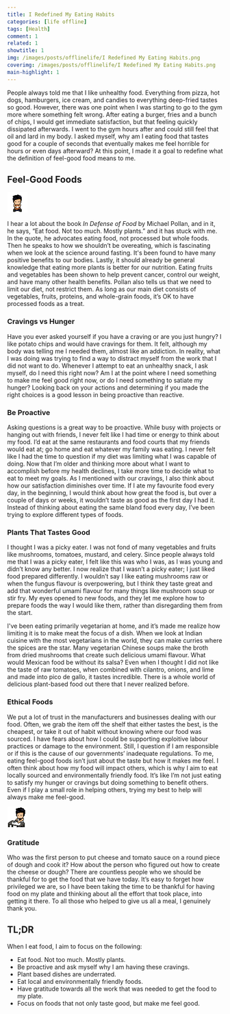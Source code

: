 ```yaml
---
title: I Redefined My Eating Habits
categories: [life offline]
tags: [Health]
comment: 1
related: 1
showtitle: 1
img: /images/posts/offlinelife/I Redefined My Eating Habits.png
coverimg: /images/posts/offlinelife/I Redefined My Eating Habits.png
main-highlight: 1
--- 
```


People always told me that I like unhealthy food. Everything from pizza, hot dogs, hamburgers, ice cream, and candies to everything deep-fried tastes so good. However, there was one point when I was starting to go to the gym more where something felt wrong. After eating a burger, fries and a bunch of chips, I would get immediate satisfaction, but that feeling quickly dissipated afterwards. I went to the gym hours after and could still feel that oil and lard in my body. I asked myself, why am I eating food that tastes good for a couple of seconds that eventually makes me feel horrible for hours or even days afterward? At this point, I made it a goal to redefine what the definition of feel-good food means to me.

## Feel-Good Foods

<img alt="pixel-art-tea" src="/images/posts/habits/Pixel Me Tea.gif" class="right-align pixelart">

I hear a lot about the book *In Defense of Food* by Michael Pollan, and in it, he says, “Eat food. Not too much. Mostly plants.” and it has stuck with me. In the quote, he advocates eating food, not processed but whole foods. Then he speaks to how we shouldn’t be overeating, which is fascinating when we look at the science around fasting. It's been found to have many positive benefits to our bodies. Lastly, it should already be general knowledge that eating more plants is better for our nutrition. Eating fruits and vegetables has been shown to help prevent cancer, control our weight, and have many other health benefits. Pollan also tells us that we need to limit our diet, not restrict them. As long as our main diet consists of vegetables, fruits, proteins, and whole-grain foods, it’s OK to have processed foods as a treat.

### Cravings vs Hunger
Have you ever asked yourself if you have a craving or are you just hungry? I like potato chips and would have cravings for them. It felt, although my body was telling me I needed them, almost like an addiction. In reality, what I was doing was trying to find a way to distract myself from the work that I did not want to do. Whenever I attempt to eat an unhealthy snack, I ask myself, do I need this right now? Am I at the point where I need something to make me feel good right now, or do I need something to satiate my hunger? Looking back on your actions and determining if you made the right choices is a good lesson in being proactive than reactive.

### Be Proactive
Asking questions is a great way to be proactive. While busy with projects or hanging out with friends, I never felt like I had time or energy to think about my food. I’d eat at the same restaurants and food courts that my friends would eat at; go home and eat whatever my family was eating. I never felt like I had the time to question if my diet was limiting what I was capable of doing. Now that I’m older and thinking more about what I want to accomplish before my health declines, I take more time to decide what to eat to meet my goals. As I mentioned with our cravings, I also think about how our satisfaction diminishes over time. If I ate my favourite food every day, in the beginning, I would think about how great the food is, but over a couple of days or weeks, it wouldn’t taste as good as the first day I had it. Instead of thinking about eating the same bland food every day, I’ve been trying to explore different types of foods.

### Plants That Tastes Good
I thought I was a picky eater. I was not fond of many vegetables and fruits like mushrooms, tomatoes, mustard, and celery. Since people always told me that I was a picky eater, I felt like this was who I was, as I was young and didn’t know any better. I now realize that I wasn’t a picky eater; I just liked food prepared differently. I wouldn’t say I like eating mushrooms raw or when the fungus flavour is overpowering, but I think they taste great and add that wonderful umami flavour for many things like mushroom soup or stir fry. My eyes opened to new foods, and they let me explore how to prepare foods the way I would like them, rather than disregarding them from the start.

I've been eating primarily vegetarian at home, and it’s made me realize how limiting it is to make meat the focus of a dish. When we look at Indian cuisine with the most vegetarians in the world, they can make curries where the spices are the star. Many vegetarian Chinese soups make the broth from dried mushrooms that create such delicious umami flavour. What would Mexican food be without its salsa? Even when I thought I did not like the taste of raw tomatoes, when combined with cilantro, onions, and lime and made into pico de gallo, it tastes incredible. There is a whole world of delicious plant-based food out there that I never realized before.

### Ethical Foods
We put a lot of trust in the manufacturers and businesses dealing with our food. Often, we grab the item off the shelf that either tastes the best, is the cheapest, or take it out of habit without knowing where our food was sourced. I have fears about how I could be supporting exploitive labour practices or damage to the environment. Still, I question if I am responsible or if this is the cause of our governments’ inadequate regulations. To me, eating feel-good foods isn’t just about the taste but how it makes me feel. I often think about how my food will impact others, which is why I aim to eat locally sourced and environmentally friendly food. It’s like I’m not just eating to satisfy my hunger or cravings but doing something to benefit others. Even if I play a small role in helping others, trying my best to help will always make me feel-good.

<img alt="pixel-art-knife" src="/images/posts/habits/Pixel Me Knife.gif" class="right-align pixelart">

### Gratitude
Who was the first person to put cheese and tomato sauce on a round piece of dough and cook it? How about the person who figured out how to create the cheese or dough? There are countless people who we should be thankful for to get the food that we have today. It’s easy to forget how privileged we are, so I have been taking the time to be thankful for having food on my plate and thinking about all the effort that took place, into getting it there. To all those who helped to give us all a meal, I genuinely thank you.

## TL;DR
When I eat food, I aim to focus on the following:
- Eat food. Not too much. Mostly plants.
- Be proactive and ask myself why I am having these cravings.
- Plant based dishes are underrated.
- Eat local and environmentally friendly foods.
- Have gratitude towards all the work that was needed to get the food to my plate.
- Focus on foods that not only taste good, but make me feel good.